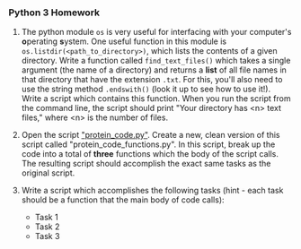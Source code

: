 ### Python 3 Homework


1. The python module `os` is very useful for interfacing with your computer's **o**perating **s**ystem. One useful function in this module is `os.listdir(<path_to_directory>)`, which lists the contents of a given directory.
Write a function called `find_text_files()` which takes a single argument (the name of a directory) and returns a **list** of all file names in that directory that have the extension `.txt`. For this, you'll also need to use the string method `.endswith()` (look it up to see how to use it!). Write a script which contains this function. When you run the script from the command line, the script should print "Your directory has \<n\> text files," where \<n\> is the number of files.

2. Open the script ["protein\_code.py"](protein_code.py). Create a new, clean version of this script called "protein\_code\_functions.py". In this script, break up the code into a total of **three** functions which the body of the script calls. The resulting script should accomplish the exact same tasks as the original script.

3. Write a script which accomplishes the following tasks (hint - each task should be a function that the main body of code calls):
   + Task 1
   + Task 2
   + Task 3


